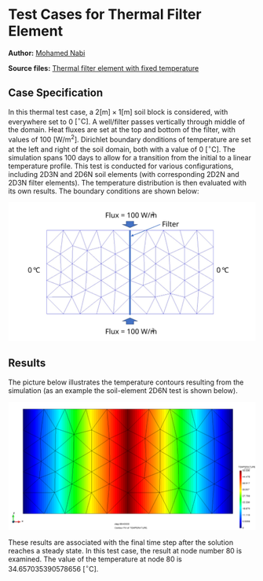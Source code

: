 # Test Cases for Thermal Filter Element

**Author:** [Mohamed Nabi](https://github.com/mnabideltares)

**Source files:** [Thermal filter element with fixed temperature](https://github.com/KratosMultiphysics/Kratos/tree/master/applications/GeoMechanicsApplication/tests/test_thermal_element/test_thermal_filter_element)

## Case Specification
In this thermal test case, a $2 \mathrm{[m]} \times 1 \mathrm{[m]}$ soil block is considered, with everywhere set to 0 $\mathrm{[^\circ C]}$. A well/filter passes vertically through middle of the domain. Heat fluxes are set at the top and bottom of the filter, with values of 100 $\mathrm{[W/m^2]}$. Dirichlet boundary donditions of temperature are set at the left and right of the soil domain, both with a value of 0 $\mathrm{[^\circ C]}$. The simulation spans 100 days to allow for a transition from the initial to a linear temperature profile. This test is conducted for various configurations, including 2D3N and 2D6N soil elements (with corresponding 2D2N and 2D3N filter elements). The temperature distribution is then evaluated with its own results. The boundary conditions are shown below:

<img src="../documentation_data/test_thermal_filter_element.svg" alt="Visualization of the Boundary conditions" title="Visualization of the Boundary conditions" width="600">

## Results
The picture below illustrates the temperature contours resulting from the simulation (as an example the soil-element 2D6N test is shown below).

<img src="../documentation_data/test_thermal_filter_element_2D3N_result.png" alt="Temperature profile at the last time step" title="Temperature profile at the last time step" width="600">

These results are associated with the final time step after the solution reaches a steady state. In this test case, the result at node number 80 is examined. The value of the temperature at node 80 is 34.657035390578656 $\mathrm{[^\circ C]}$.